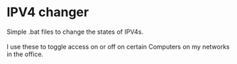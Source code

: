 # IPV4 changer
 Simple .bat files to change the states of IPV4s.
<br><br>
I use these to toggle access on or off on certain Computers on my networks in the office.